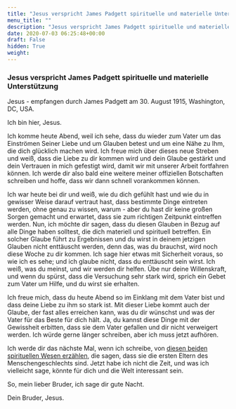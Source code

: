 ```yaml
---
title: "Jesus verspricht James Padgett spirituelle und materielle Unterstützung"
menu_title: ""
description: "Jesus verspricht James Padgett spirituelle und materielle Unterstützung"
date: 2020-07-03 06:25:48+00:00
draft: False
hidden: True
weight:
---
```

### Jesus verspricht James Padgett spirituelle und materielle Unterstützung

Jesus - empfangen durch James Padgett am 30. August 1915, Washington, DC, USA.

Ich bin hier, Jesus.

Ich komme heute Abend, weil ich sehe, dass du wieder zum Vater um das Einströmen Seiner Liebe und um Glauben betest und um eine Nähe zu Ihm, die dich glücklich machen wird. Ich freue mich über dieses neue Streben und weiß, dass die Liebe zu dir kommen wird und dein Glaube gestärkt und dein Vertrauen in mich gefestigt wird, damit wir mit unserer Arbeit fortfahren können. Ich werde dir also bald eine weitere meiner offiziellen Botschaften schreiben und hoffe, dass wir dann schnell vorankommen können.

Ich war heute bei dir und weiß, wie du dich gefühlt hast und wie du in gewisser Weise darauf vertraut hast, dass bestimmte Dinge eintreten werden, ohne genau zu wissen, warum - aber du hast dir keine großen Sorgen gemacht und erwartet, dass sie zum richtigen Zeitpunkt eintreffen werden. Nun, ich möchte dir sagen, dass du diesen Glauben in Bezug auf alle Dinge haben solltest, die dich materiell und spirituell betreffen. Ein solcher Glaube führt zu Ergebnissen und du wirst in deinem jetzigen Glauben nicht enttäuscht werden, denn das, was du brauchst, wird noch diese Woche zu dir kommen. Ich sage hier etwas mit Sicherheit voraus, so wie ich es sehe; und ich glaube nicht, dass du enttäuscht sein wirst. Ich weiß, was du meinst, und wir werden dir helfen. Übe nur deine Willenskraft, und wenn du spürst, dass die Versuchung sehr stark wird, sprich ein Gebet zum Vater um Hilfe, und du wirst sie erhalten.

Ich freue mich, dass du heute Abend so im Einklang mit dem Vater bist und dass deine Liebe zu ihm so stark ist. Mit dieser Liebe kommt auch der Glaube, der fast alles erreichen kann, was du dir wünschst und was der Vater für das Beste für dich hält. Ja, du kannst diese Dinge mit der Gewissheit erbitten, dass sie dem Vater gefallen und dir nicht verweigert werden. Ich würde gerne länger schreiben, aber ich muss jetzt aufhören.

Ich werde dir das nächste Mal, wenn ich schreibe, von [diesen beiden spirituellen Wesen erzählen](/padgett-botschaften/padgett-botschaften-in-reihenfolge-des-datums/padgett-botschaften-1915-januar-august/aman-der-erste-elternteil-offenbart-seine-versuchung-und-seinen-fall-jep-aman-29-august-1915/), die sagen, dass sie die ersten Eltern des Menschengeschlechts sind. Jetzt habe ich nicht die Zeit, und was ich vielleicht sage, könnte für dich und die Welt interessant sein.

So, mein lieber Bruder, ich sage dir gute Nacht.

Dein Bruder, Jesus.
